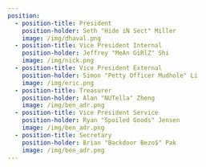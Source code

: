 ```yaml
---
position:
  - position-title: President
    position-holder: Seth "Hide iN Sect" Miller
    image: /img/dhaval.png
  - position-title: Vice President Internal
    position-holder: Jeffrey "MeAn GiRlZ" Shi
    image: /img/nick.png
  - position-title: Vice President External
    position-holder: Simon "Petty Officer Mudhole" Li
    image: /img/eric.png
  - position-title: Treasurer
    position-holder: Alan "NUTella" Zheng
    image: /img/ben_adr.png
  - position-title: Vice President Service
    position-holder: Ryan "Spoiled Goods" Jensen
    image: /img/ben_adr.png
  - position-title: Secretary
    position-holder: Brian "Backdoor Bezo$" Pak
    image: /img/ben_adr.png
---
```

